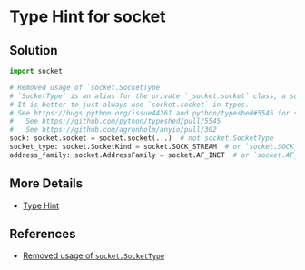 # Type Hint for socket

## Solution

```python
import socket

# Removed usage of `socket.SocketType`
# `SocketType` is an alias for the private `_socket.socket` class, a superclass of `socket.socket`.
# It is better to just always use `socket.socket` in types.
# See https://bugs.python.org/issue44261 and python/typeshed#5545 for some context.
#   See https://github.com/python/typeshed/pull/5545
#   See https://github.com/agronholm/anyio/pull/302
sock: socket.socket = socket.socket(...)  # not socket.SocketType
socket_type: socket.SocketKind = socket.SOCK_STREAM  # or `socket.SOCK_DGRAM`
address_family: socket.AddressFamily = socket.AF_INET  # or `socket.AF_INET6`
```

## More Details

- [Type Hint](https://leven-cn.github.io/python-cookbook/more/core/type_hint)

## References

- [Removed usage of `socket.SocketType`](https://github.com/python/typeshed/pull/5545)
